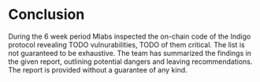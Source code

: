 # Conclusion

During the 6 week period Mlabs inspected the on-chain code of the Indigo protocol revealing TODO vulnurabilities, TODO of them critical. The list is not guaranteed to be exhaustive. The team has summarized the findings in the given report, outlining potential dangers and leaving recommendations.  The report is provided without a guarantee of any kind.